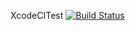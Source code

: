 XcodeCITest [![Build Status](https://travis-ci.org/Lacty/XcodeCITest.svg?branch=master)](https://travis-ci.org/Lacty/XcodeCITest)
